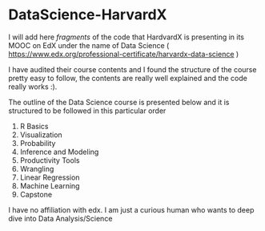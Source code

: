 # DataScience-HarvardX

I will add here *fragments* of the code that HardvardX is presenting in its MOOC on EdX under the name of Data Science ( https://www.edx.org/professional-certificate/harvardx-data-science )

I have audited their course contents and I found the structure of the course pretty easy to follow, the contents are really well explained and the code really works :).

The outline of the Data Science course is presented below and it is structured to be followed in this particular order

1. R Basics
2. Visualization
3. Probability
4. Inference and Modeling
5. Productivity Tools
6. Wrangling
7. Linear Regression
8. Machine Learning
9. Capstone

I have no affiliation with edx. I am just a curious human who wants to deep dive into Data Analysis/Science
